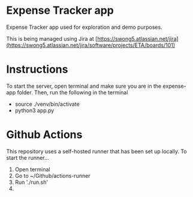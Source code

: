 # Expense Tracker app
Expense Tracker app used for exploration and demo purposes.

This is being managed using Jira at [https://swong5.atlassian.net/jira](https://swong5.atlassian.net/jira/software/projects/ETA/boards/101)

# Instructions
To start the server, open terminal and make sure you are in the expense-app folder.
Then, run the following in the terminal

- source ./venv/bin/activate
- python3 app.py

# Github Actions
This repository uses a self-hosted runner that has been set up locally.
To start the runner...
1. Open terminal
2. Go to ~/Github/actions-runner
3. Run './run.sh'
4. 
